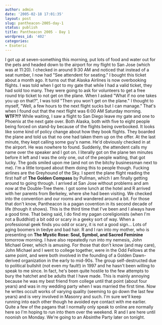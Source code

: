 ```yaml
---
author: admin
date: '2005-02-18 17:01:35'
layout: post
slug: pantheacon-2005-day-1
status: publish
title: Pantheacon 2005 - Day 1
wordpress_id: '402'
categories:
- Esoteric
---
```


I got up at seven-something this morning, put lots of food and water out
for the pets and headed down to the airport for my flight to San Jose
(which was at 11:20). I checked in around 9:30 AM and noticed that
instead of a seat number, I now had "See attendent for seating." I
bought this ticket about a month ago. It turns out that Alaska Airlines
is now overbooking flights. I was told when I got to my gate that while
I had a valid ticket, they had sold too many. They were going to ask for
volunteers to get a free round trip ticket to not get on the plane. When
I asked "What if no one takes you up on that?", I was told "Then you
won't get on the plane." I thought to myself, "Well, a few hours to the
next flight sucks but I can manage." That's when I found out that the
next flight was 6:00 AM Saturday morning. **WTF?!?** While waiting, I
saw a flight to San Diego leave my gate and one to Phoenix at the next
gate over. Both Alaska, both with five to eight people being forced on
stand-by because of the flights being overbooked. It looks like some
kind of policy change about how they book flights. They boarded the
plane and told us that no one had taken them up on the offer. At the
last minute, they kept calling some guy's name. He'd obviously checked
in at the airport. He was nowhere to found. Suddenly, the attendent
calls my name over the speaker and I got on. I literally got on the
plane ten minutes before it left and I was the only one, out of the
people waiting, that got lucky. The gods smiled upon me (and not on the
bitchy businessman next to me). I'm a little torqued about them doing
this to people though. Fucking airlines are the Greyhound of the Sky. I
spent the plane flight reading the first half of **The Golden Compass**
by Pullman, which I am finally getting around to going through. I
arrived at San Jose without problems and am now at the Double-Tree
there. I got some lunch at the hotel and R arrived with her parents from
Berkeley, where she had been visiting. We checked into the convention
and our rooms and wandered around a bit. For those that don't know,
Pantheacon is a pagan covention in its second decade of life (though it
shows). This is the third time that I've been and I always have a good
time. That being said, I do find my pagan coreligionists (when I'm not a
Buddhist) a bit odd or scary in a geeky sort of way. When a professional
geek finds you odd or scary, it is not a good sign... Lots of aging
boomers in tiedye and bad hair. R and I ran into my mother, who is
presenting on **The Mystic Rose: Soul, Symbol, and Sacred Feminine**
tomorrow morning. I have also repeatedly run into my nemesis, John
Michael Greer, which is amusing. For those that don't know (and may
care), John Michael and I went to college together, were in the Odd
Fellows at the same point, and were both involved in the founding of a
Golden Dawn-derived organization in the early to mid-90s. The group
self-destructed due to political bullshit (not even my fault!) in 1997
and he hasn't been willing to speak to me since. In fact, he's been
quite hostile to the few attempts to bury the hatchet and be adults that
I have made. This is mainly annoying because he was my best friend from
college until that point (about four years) and was in my wedding party
when I was married the first time. Now he writes occult works of varying
quality (seeming to go down the last few years) and is very involved in
Masonry and such. I'm sure we'll keep running into each other though he
avoided eye contact with me earlier. Quite a few of the pagans that I
normally only speak to online are normally here so I'm hoping to run
into them over the weekend. R and I are here until noonish on Monday.
We're going to an Absinthe Party later on tonight.
